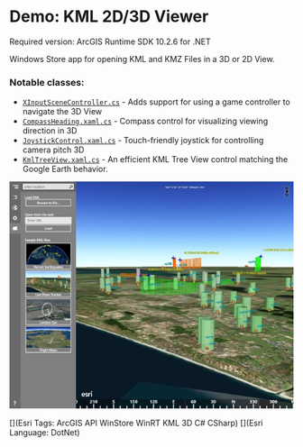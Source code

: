 Demo: KML 2D/3D Viewer
=======================
Required version: ArcGIS Runtime SDK 10.2.6 for .NET

Windows Store app for opening KML and KMZ Files in a 3D or 2D View.

### Notable classes:
* [`XInputSceneController.cs`](XInputHelper\XInputSceneController.cs) - Adds support for using a game controller to navigate the 3D View
* [`CompassHeading.xaml.cs`](KmlViewer.Windows\CompassHeading.xaml.cs) - Compass control for visualizing viewing direction in 3D
* [`JoystickControl.xaml.cs`](KmlViewer.Windows\JoystickControl.xaml.cs) - Touch-friendly joystick for controlling camera pitch 3D
* [`KmlTreeView.xaml.cs`](KmlViewer.Windows\KmlTreeView.xaml.cs) - An efficient KML Tree View control matching the Google Earth behavior.

<img src="Screenshot.jpg"/>

[](Esri Tags: ArcGIS API WinStore WinRT KML 3D C# CSharp)
[](Esri Language: DotNet)
